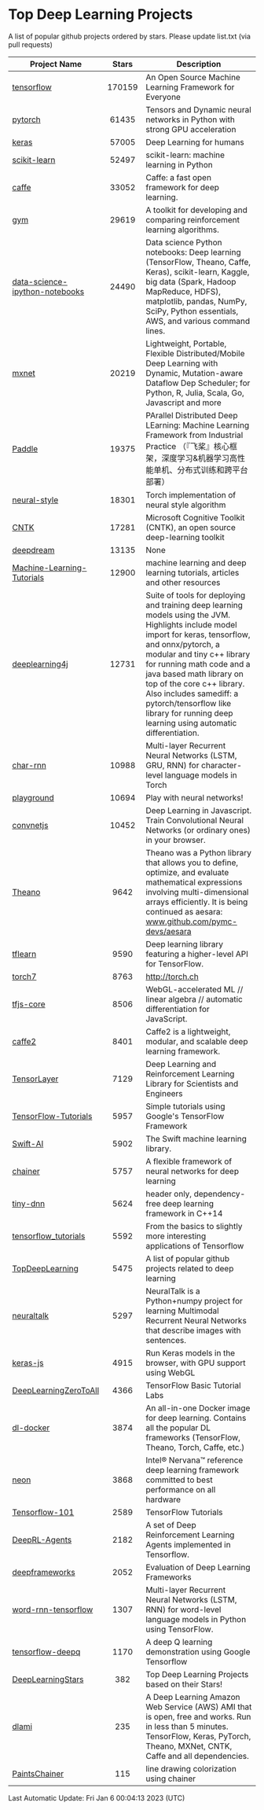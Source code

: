 # Top Deep Learning Projects
A list of popular github projects ordered by stars.
Please update list.txt (via pull requests)

|Project Name| Stars | Description |
| ---------- |:-----:| ----------- |
| [tensorflow](https://github.com/tensorflow/tensorflow) | 170159 | An Open Source Machine Learning Framework for Everyone |
| [pytorch](https://github.com/pytorch/pytorch) | 61435 | Tensors and Dynamic neural networks in Python with strong GPU acceleration |
| [keras](https://github.com/keras-team/keras) | 57005 | Deep Learning for humans |
| [scikit-learn](https://github.com/scikit-learn/scikit-learn) | 52497 | scikit-learn: machine learning in Python |
| [caffe](https://github.com/BVLC/caffe) | 33052 | Caffe: a fast open framework for deep learning. |
| [gym](https://github.com/openai/gym) | 29619 | A toolkit for developing and comparing reinforcement learning algorithms. |
| [data-science-ipython-notebooks](https://github.com/donnemartin/data-science-ipython-notebooks) | 24490 | Data science Python notebooks: Deep learning (TensorFlow, Theano, Caffe, Keras), scikit-learn, Kaggle, big data (Spark, Hadoop MapReduce, HDFS), matplotlib, pandas, NumPy, SciPy, Python essentials, AWS, and various command lines. |
| [mxnet](https://github.com/apache/mxnet) | 20219 | Lightweight, Portable, Flexible Distributed/Mobile Deep Learning with Dynamic, Mutation-aware Dataflow Dep Scheduler; for Python, R, Julia, Scala, Go, Javascript and more |
| [Paddle](https://github.com/PaddlePaddle/Paddle) | 19375 | PArallel Distributed Deep LEarning: Machine Learning Framework from Industrial Practice （『飞桨』核心框架，深度学习&机器学习高性能单机、分布式训练和跨平台部署） |
| [neural-style](https://github.com/jcjohnson/neural-style) | 18301 | Torch implementation of neural style algorithm |
| [CNTK](https://github.com/microsoft/CNTK) | 17281 | Microsoft Cognitive Toolkit (CNTK), an open source deep-learning toolkit |
| [deepdream](https://github.com/google/deepdream) | 13135 | None |
| [Machine-Learning-Tutorials](https://github.com/ujjwalkarn/Machine-Learning-Tutorials) | 12900 | machine learning and deep learning tutorials, articles and other resources  |
| [deeplearning4j](https://github.com/deeplearning4j/deeplearning4j) | 12731 | Suite of tools for deploying and training deep learning models using the JVM. Highlights include model import for keras, tensorflow, and onnx/pytorch, a modular and tiny c++ library for running math code and a java based math library on top of the core c++ library. Also includes samediff: a pytorch/tensorflow like library for running deep learning using automatic differentiation. |
| [char-rnn](https://github.com/karpathy/char-rnn) | 10988 | Multi-layer Recurrent Neural Networks (LSTM, GRU, RNN) for character-level language models in Torch |
| [playground](https://github.com/tensorflow/playground) | 10694 | Play with neural networks! |
| [convnetjs](https://github.com/karpathy/convnetjs) | 10452 | Deep Learning in Javascript. Train Convolutional Neural Networks (or ordinary ones) in your browser. |
| [Theano](https://github.com/Theano/Theano) | 9642 | Theano was a Python library that allows you to define, optimize, and evaluate mathematical expressions involving multi-dimensional arrays efficiently. It is being continued as aesara: www.github.com/pymc-devs/aesara |
| [tflearn](https://github.com/tflearn/tflearn) | 9590 | Deep learning library featuring a higher-level API for TensorFlow. |
| [torch7](https://github.com/torch/torch7) | 8763 | http://torch.ch |
| [tfjs-core](https://github.com/tensorflow/tfjs-core) | 8506 | WebGL-accelerated ML // linear algebra // automatic differentiation for JavaScript. |
| [caffe2](https://github.com/facebookarchive/caffe2) | 8401 | Caffe2 is a lightweight, modular, and scalable deep learning framework. |
| [TensorLayer](https://github.com/tensorlayer/TensorLayer) | 7129 | Deep Learning and Reinforcement Learning Library for Scientists and Engineers  |
| [TensorFlow-Tutorials](https://github.com/nlintz/TensorFlow-Tutorials) | 5957 | Simple tutorials using Google's TensorFlow Framework |
| [Swift-AI](https://github.com/Swift-AI/Swift-AI) | 5902 | The Swift machine learning library. |
| [chainer](https://github.com/chainer/chainer) | 5757 | A flexible framework of neural networks for deep learning |
| [tiny-dnn](https://github.com/tiny-dnn/tiny-dnn) | 5624 | header only, dependency-free deep learning framework in C++14 |
| [tensorflow_tutorials](https://github.com/pkmital/tensorflow_tutorials) | 5592 | From the basics to slightly more interesting applications of Tensorflow |
| [TopDeepLearning](https://github.com/aymericdamien/TopDeepLearning) | 5475 | A list of popular github projects related to deep learning |
| [neuraltalk](https://github.com/karpathy/neuraltalk) | 5297 | NeuralTalk is a Python+numpy project for learning Multimodal Recurrent Neural Networks that describe images with sentences. |
| [keras-js](https://github.com/transcranial/keras-js) | 4915 | Run Keras models in the browser, with GPU support using WebGL |
| [DeepLearningZeroToAll](https://github.com/hunkim/DeepLearningZeroToAll) | 4366 | TensorFlow Basic Tutorial Labs |
| [dl-docker](https://github.com/floydhub/dl-docker) | 3874 | An all-in-one Docker image for deep learning. Contains all the popular DL frameworks (TensorFlow, Theano, Torch, Caffe, etc.) |
| [neon](https://github.com/NervanaSystems/neon) | 3868 | Intel® Nervana™ reference deep learning framework committed to best performance on all hardware |
| [Tensorflow-101](https://github.com/sjchoi86/Tensorflow-101) | 2589 | TensorFlow Tutorials |
| [DeepRL-Agents](https://github.com/awjuliani/DeepRL-Agents) | 2182 | A set of Deep Reinforcement Learning Agents implemented in Tensorflow. |
| [deepframeworks](https://github.com/zer0n/deepframeworks) | 2052 | Evaluation of Deep Learning Frameworks |
| [word-rnn-tensorflow](https://github.com/hunkim/word-rnn-tensorflow) | 1307 | Multi-layer Recurrent Neural Networks (LSTM, RNN) for word-level language models in Python using TensorFlow. |
| [tensorflow-deepq](https://github.com/siemanko/tensorflow-deepq) | 1170 | A deep Q learning demonstration using Google Tensorflow |
| [DeepLearningStars](https://github.com/hunkim/DeepLearningStars) | 382 | Top Deep Learning Projects based on their Stars! |
| [dlami](https://github.com/ritchieng/dlami) | 235 | A Deep Learning Amazon Web Service (AWS) AMI that is open, free and works. Run in less than 5 minutes. TensorFlow, Keras, PyTorch, Theano, MXNet, CNTK, Caffe and all dependencies. |
| [PaintsChainer](https://github.com/taizan/PaintsChainer) | 115 | line drawing colorization using chainer |

Last Automatic Update: Fri Jan  6 00:04:13 2023 (UTC)
